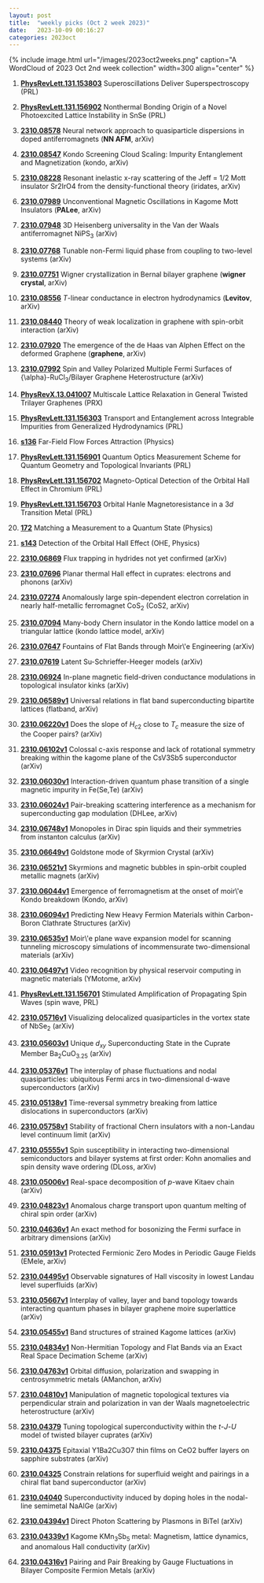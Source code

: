 ```yaml
---
layout: post
title:  "weekly picks (Oct 2 week 2023)"
date:   2023-10-09 00:16:27
categories: 2023oct
---
```



{% include image.html url="/images/2023oct2weeks.png" caption="A WordCloud of 2023 Oct 2nd week collection" width=300 align="center" %}


1. **[PhysRevLett.131.153803](https://link.aps.org/doi/10.1103/PhysRevLett.131.153803)** Superoscillations Deliver Superspectroscopy (PRL)

1. **[PhysRevLett.131.156902](https://link.aps.org/doi/10.1103/PhysRevLett.131.156902)** Nonthermal Bonding Origin of a Novel Photoexcited Lattice Instability in SnSe (PRL)



1. **[2310.08578](http://arxiv.org/abs/2310.08578)** Neural network approach to quasiparticle dispersions in doped antiferromagnets (**NN AFM**, arXiv)

1. **[2310.08547](http://arxiv.org/abs/2310.08547)** Kondo Screening Cloud Scaling: Impurity Entanglement and Magnetization (kondo, arXiv)

1. **[2310.08228](http://arxiv.org/abs/2310.08228)** Resonant inelastic x-ray scattering of the Jeff = 1/2 Mott insulator Sr2IrO4 from the density-functional theory (iridates, arXiv)

1. **[2310.07989](http://arxiv.org/abs/2310.07989)** Unconventional Magnetic Oscillations in Kagome Mott Insulators (**PALee**, arXiv)

1. **[2310.07948](http://arxiv.org/abs/2310.07948)** 3D Heisenberg universality in the Van der Waals antiferromagnet NiPS$_3$ (arXiv)

1. **[2310.07768](http://arxiv.org/abs/2310.07768)** Tunable non-Fermi liquid phase from coupling to two-level systems (arXiv)

1. **[2310.07751](http://arxiv.org/abs/2310.07751)** Wigner crystallization in Bernal bilayer graphene (**wigner crystal**, arXiv)

1. **[2310.08556](http://arxiv.org/abs/2310.08556)** $T$-linear conductance in electron hydrodynamics (**Levitov**, arXiv)

1. **[2310.08440](http://arxiv.org/abs/2310.08440)** Theory of weak localization in graphene with spin-orbit interaction (arXiv)

1. **[2310.07920](http://arxiv.org/abs/2310.07920)** The emergence of the de Haas van Alphen Effect on the deformed Graphene (**graphene**, arXiv)

1. **[2310.07992](http://arxiv.org/abs/2310.07992)** Spin and Valley Polarized Multiple Fermi Surfaces of {\\alpha}-RuCl$_3$/Bilayer Graphene Heterostructure (arXiv)





1. **[PhysRevX.13.041007](https://link.aps.org/doi/10.1103/PhysRevX.13.041007)** Multiscale Lattice Relaxation in General Twisted Trilayer Graphenes (PRX)

1. **[PhysRevLett.131.156303](https://link.aps.org/doi/10.1103/PhysRevLett.131.156303)** Transport and Entanglement across Integrable Impurities from Generalized Hydrodynamics (PRL)

1. **[s136](https://physics.aps.org/articles/v16/s136)** Far-Field Flow Forces Attraction (Physics)


1. **[PhysRevLett.131.156901](https://link.aps.org/doi/10.1103/PhysRevLett.131.156901)** Quantum Optics Measurement Scheme for Quantum Geometry and Topological Invariants (PRL)

1. **[PhysRevLett.131.156702](https://link.aps.org/doi/10.1103/PhysRevLett.131.156702)** Magneto-Optical Detection of the Orbital Hall Effect in Chromium (PRL)

1. **[PhysRevLett.131.156703](https://link.aps.org/doi/10.1103/PhysRevLett.131.156703)** Orbital Hanle Magnetoresistance in a $3d$ Transition Metal (PRL)

1. **[172](https://physics.aps.org/articles/v16/172)** Matching a Measurement to a Quantum State (Physics)

1. **[s143](https://physics.aps.org/articles/v16/s143)** Detection of the Orbital Hall Effect (OHE, Physics)





1. **[2310.06869](http://arxiv.org/abs/2310.06869)** Flux trapping in hydrides not yet confirmed (arXiv)

1. **[2310.07696](http://arxiv.org/abs/2310.07696)** Planar thermal Hall effect in cuprates: electrons and phonons (arXiv)

1. **[2310.07274](http://arxiv.org/abs/2310.07274)** Anomalously large spin-dependent electron correlation in nearly half-metallic ferromagnet CoS$_2$ (CoS2, arXiv)

1. **[2310.07094](http://arxiv.org/abs/2310.07094)** Many-body Chern insulator in the Kondo lattice model on a triangular lattice (kondo lattice model, arXiv)

1. **[2310.07647](http://arxiv.org/abs/2310.07647)** Fountains of Flat Bands through Moir\\'e Engineering (arXiv)

1. **[2310.07619](http://arxiv.org/abs/2310.07619)** Latent Su-Schrieffer-Heeger models (arXiv)

1. **[2310.06924](http://arxiv.org/abs/2310.06924)** In-plane magnetic field-driven conductance modulations in topological insulator kinks (arXiv)





1. **[2310.06589v1](https://arxiv.org/abs/2310.06589v1)** Universal relations in flat band superconducting bipartite lattices (flatband, arXiv)

1. **[2310.06220v1](https://arxiv.org/abs/2310.06220v1)** Does the slope of $H_{c2}$ close to $T_c$ measure the size of the Cooper pairs? (arXiv)

1. **[2310.06102v1](https://arxiv.org/abs/2310.06102v1)** Colossal c-axis response and lack of rotational symmetry breaking within the kagome plane of the CsV3Sb5 superconductor (arXiv)

1. **[2310.06030v1](https://arxiv.org/abs/2310.06030v1)** Interaction-driven quantum phase transition of a single magnetic impurity in Fe(Se,Te) (arXiv)

1. **[2310.06024v1](https://arxiv.org/abs/2310.06024v1)** Pair-breaking scattering interference as a mechanism for superconducting gap modulation (DHLee, arXiv)

1. **[2310.06748v1](https://arxiv.org/abs/2310.06748v1)** Monopoles in Dirac spin liquids and their symmetries from instanton calculus (arXiv)

1. **[2310.06649v1](https://arxiv.org/abs/2310.06649v1)** Goldstone mode of Skyrmion Crystal (arXiv)

1. **[2310.06521v1](https://arxiv.org/abs/2310.06521v1)** Skyrmions and magnetic bubbles in spin-orbit coupled metallic magnets (arXiv)

1. **[2310.06044v1](https://arxiv.org/abs/2310.06044v1)** Emergence of ferromagnetism at the onset of moir\\'e Kondo breakdown (Kondo, arXiv)

1. **[2310.06094v1](https://arxiv.org/abs/2310.06094v1)** Predicting New Heavy Fermion Materials within Carbon-Boron Clathrate Structures (arXiv)

1. **[2310.06535v1](https://arxiv.org/abs/2310.06535v1)** Moir\\'e plane wave expansion model for scanning tunneling microscopy simulations of incommensurate two-dimensional materials (arXiv)

1. **[2310.06497v1](https://arxiv.org/abs/2310.06497v1)** Video recognition by physical reservoir computing in magnetic materials (YMotome, arXiv)





1. **[PhysRevLett.131.156701](https://link.aps.org/doi/10.1103/PhysRevLett.131.156701)** Stimulated Amplification of Propagating Spin Waves (spin wave, PRL)

1. **[2310.05716v1](https://arxiv.org/abs/2310.05716v1)** Visualizing delocalized quasiparticles in the vortex state of NbSe$_2$ (arXiv)

1. **[2310.05603v1](https://arxiv.org/abs/2310.05603v1)** Unique $d_{xy}$ Superconducting State in the Cuprate Member Ba$_{2}$CuO$_{3.25}$ (arXiv)

1. **[2310.05376v1](https://arxiv.org/abs/2310.05376v1)** The interplay of phase fluctuations and nodal quasiparticles: ubiquitous Fermi arcs in two-dimensional d-wave superconductors (arXiv)

1. **[2310.05138v1](https://arxiv.org/abs/2310.05138v1)** Time-reversal symmetry breaking from lattice dislocations in superconductors (arXiv)

1. **[2310.05758v1](https://arxiv.org/abs/2310.05758v1)** Stability of fractional Chern insulators with a non-Landau level continuum limit (arXiv)

1. **[2310.05555v1](https://arxiv.org/abs/2310.05555v1)** Spin susceptibility in interacting two-dimensional semiconductors and bilayer systems at first order: Kohn anomalies and spin density wave ordering (DLoss, arXiv)

1. **[2310.05006v1](https://arxiv.org/abs/2310.05006v1)** Real-space decomposition of $p$-wave Kitaev chain (arXiv)

1. **[2310.04823v1](https://arxiv.org/abs/2310.04823v1)** Anomalous charge transport upon quantum melting of chiral spin order (arXiv)

1. **[2310.04636v1](https://arxiv.org/abs/2310.04636v1)** An exact method for bosonizing the Fermi surface in arbitrary dimensions (arXiv)

1. **[2310.05913v1](https://arxiv.org/abs/2310.05913v1)** Protected Fermionic Zero Modes in Periodic Gauge Fields (EMele, arXiv)

1. **[2310.04495v1](https://arxiv.org/abs/2310.04495v1)** Observable signatures of Hall viscosity in lowest Landau level superfluids (arXiv)

1. **[2310.05667v1](https://arxiv.org/abs/2310.05667v1)** Interplay of valley, layer and band topology towards interacting quantum phases in bilayer graphene moire superlattice (arXiv)

1. **[2310.05455v1](https://arxiv.org/abs/2310.05455v1)** Band structures of strained Kagome lattices (arXiv)

1. **[2310.04834v1](https://arxiv.org/abs/2310.04834v1)** Non-Hermitian Topology and Flat Bands via an Exact Real Space Decimation Scheme (arXiv)

1. **[2310.04763v1](https://arxiv.org/abs/2310.04763v1)** Orbital diffusion, polarization and swapping in centrosymmetric metals (AManchon, arXiv)

1. **[2310.04810v1](https://arxiv.org/abs/2310.04810v1)** Manipulation of magnetic topological textures via perpendicular strain and polarization in van der Waals magnetoelectric heterostructure (arXiv)





1. **[2310.04379](http://arxiv.org/abs/2310.04379)** Tuning topological superconductivity within the $t$-$J$-$U$ model of twisted bilayer cuprates (arXiv)

1. **[2310.04375](http://arxiv.org/abs/2310.04375)** Epitaxial Y1Ba2Cu3O7 thin films on CeO2 buffer layers on sapphire substrates (arXiv)

1. **[2310.04325](http://arxiv.org/abs/2310.04325)** Constrain relations for superfluid weight and pairings in a chiral flat band superconductor (arXiv)

1. **[2310.04040](http://arxiv.org/abs/2310.04040)** Superconductivity induced by doping holes in the nodal-line semimetal NaAlGe (arXiv)

1. **[2310.04394v1](https://arxiv.org/abs/2310.04394v1)** Direct Photon Scattering by Plasmons in BiTeI (arXiv)

1. **[2310.04339v1](https://arxiv.org/abs/2310.04339v1)** Kagome KMn$_3$Sb$_5$ metal: Magnetism, lattice dynamics, and anomalous Hall conductivity (arXiv)

1. **[2310.04316v1](https://arxiv.org/abs/2310.04316v1)** Pairing and Pair Breaking by Gauge Fluctuations in Bilayer Composite Fermion Metals (arXiv)



